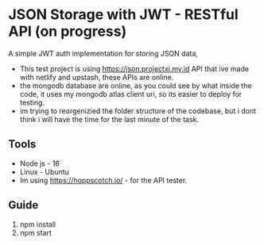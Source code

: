 # JSON Storage with JWT - RESTful API (on progress)
A simple JWT auth implementation for storing JSON data, 

- This test project is using https://json.projectxi.my.id API that ive made with netlify and upstash, these APIs are online.
- the mongodb database are online, as you could see by what inside the code, it uses my mongodb atlas client uri, so its easier to deploy for testing.
- im trying to reorgenizied the folder structure of the codebase, but i dont think i will have the time for the last minute of the task.
 
## Tools 
- Node js - 16
- Linux - Ubuntu
- Im using https://hoppscotch.io/ - for the API tester.

## Guide
1. npm install
2. npm start
